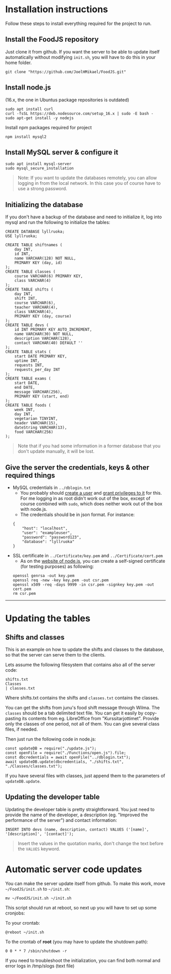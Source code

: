 # Installation instructions
Follow these steps to install everything required for the project to run.

## Install the FoodJS repository
Just clone it from github. If you want the server to be able to update itself automatically without modifying `init.sh`, you will have to do this in your home folder.
```
git clone "https://github.com/JoelHMikael/FoodJS.git"
```

## Install node.js
(16.x, the one in Ubuntus package repositories is outdated)
```
sudo apt install curl
curl -fsSL https://deb.nodesource.com/setup_16.x | sudo -E bash -
sudo apt-get install -y nodejs
```
Install npm packages required for project
```
npm install mysql2
```

## Install MySQL server & configure it
```
sudo apt install mysql-server
sudo mysql_secure_installation
```
> Note: If you want to update the databases remotely, you can allow logging in from the local network. In this case you of course have to use a strong password.

## Initializing the database
If you don't have a backup of the database and need to initialize it, log into mysql and run the following to initialize the tables:
```
CREATE DATABASE lyllruoka;
USE lyllruoka;

CREATE TABLE shiftnames (
	day INT,
	id INT,
	name VARCHAR(128) NOT NULL,
	PRIMARY KEY (day, id)
);
CREATE TABLE classes (
	course VARCHAR(6) PRIMARY KEY,
	class VARCHAR(4)
);
CREATE TABLE shifts (
	day INT,
	shift INT,
	course VARCHAR(6),
	teacher VARCHAR(4),
	class VARCHAR(4),
	PRIMARY KEY (day, course)
);
CREATE TABLE devs (
	id INT PRIMARY KEY AUTO_INCREMENT,
	name VARCHAR(30) NOT NULL,
	description VARCHAR(128),
	contact VARCHAR(40) DEFAULT ''
);
CREATE TABLE stats (
    start DATE PRIMARY KEY,
    uptime INT,
    requests INT,
    requests_per_day INT
);
CREATE TABLE exams (
	start DATE,
	end DATE,
	message VARCHAR(256),
	PRIMARY KEY (start, end)
);
CREATE TABLE foods (     
    week INT,
    day INT,
    vegetarian TINYINT,
    header VARCHAR(15),
    dateString VARCHAR(13),
    food VARCHAR(256)
);
```
> Note that if you had some information in a former database that you don't update manually, it will be lost.

## Give the server the credentials, keys & other required things
* MySQL credentials in `../dblogin.txt`
    * You probably should [create a user](https://dev.mysql.com/doc/refman/8.0/en/create-user.html) and [grant privileges to it](https://dev.mysql.com/doc/refman/8.0/en/grant.html) for this. For me logging in as root didn't work out of the box, except of course combined with `sudo`, which does neither work out of the box with node.js.
    * The credentials should be in json format. For instance:
    ```
    {
        "host": "localhost",
        "user": "exampleuser",
        "password": "password123",
        "database": "lyllruoka"
    }
    ```
* SSL certificate in `../Certificate/key.pem` and `../Certificate/cert.pem`
    * As on the [website of node.js](https://nodejs.org/en/knowledge/HTTP/servers/how-to-create-a-HTTPS-server/), you can create a self-signed certificate (for testing purposes) as following:
    ```
    openssl genrsa -out key.pem
    openssl req -new -key key.pem -out csr.pem
    openssl x509 -req -days 9999 -in csr.pem -signkey key.pem -out cert.pem
    rm csr.pem
    ```

---

# Updating the tables

## Shifts and classes
This is an example on how to update the shifts and classes to the database, so that the server can serve them to the clients.

Lets assume the following filesystem that contains also all of the server code:
```
shifts.txt
Classes
| classes.txt
```
Where shifts.txt contains the shifts and `classes.txt` contains the classes.

You can get the shifts from junu's food shift message through Wilma. The `classes` should be a tab delimited text file. You can get it easily by copy-pasting its contents from eg. LibreOffice from "Kurssitarjottimet". Provide only the classes of one period, not all of them. You can give several class files, if needed.

Then just run the following code in node.js:
```
const updateDB = require("./update.js");
const openFile = require("./Functions/open.js").file;
const dbcredentials = await openFile("../dblogin.txt");
await updateDB.update(dbcredentials, "./shifts.txt", "./Classes/classes.txt");
```
If you have several files with classes, just append them to the parameters of `updateDB.update`.

## Updating the developer table
Updating the developer table is pretty straightforward. You just need to provide the name of the developer, a description (eg. "Improved the performance of the server") and contact information:
```
INSERT INTO devs (name, description, contact) VALUES ('[name]', '[description]', '[contact]');
```
> Insert the values in the quotation marks, don't change the text before the `VALUES` keyword.

# Automatic server code updates
You can make the server update itself from github. To make this work, move `~/FoodJS/init.sh` to `~/init.sh`:
```
mv ~/FoodJS/init.sh ~/init.sh
```
This script should run at reboot, so next up you will have to set up some cronjobs:

To your crontab:
```
@reboot ~/init.sh
```
To the crontab of **root** (you may have to update the shutdown path):
```
0 0 * * 7 /sbin/shutdown -r
```
If you need to troubleshoot the initialization, you can find both normal and error logs in /tmp/slogs (text file)